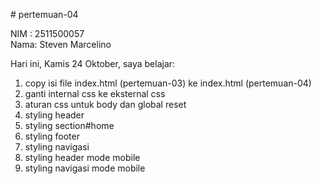 # pertemuan-04

NIM : 2511500057<br>
Nama: Steven Marcelino<br>

Hari ini, Kamis 24 Oktober, saya belajar:
<ol>
<li>copy isi file index.html (pertemuan-03) ke index.html (pertemuan-04)</li>
<li>ganti internal css ke eksternal css</li>
<li>aturan css untuk body dan global reset</li>
<li>styling header</li>
<li>styling section#home</li>
<li>styling footer</li>
<li>styling navigasi</li>
<li>styling header mode mobile</li>
<li>styling navigasi mode mobile</li>
</ol>